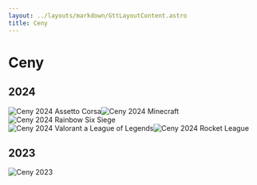 ```yaml
---
layout: ../layouts/markdown/GttLayoutContent.astro
title: Ceny
---
```

# Ceny

## 2024
![Ceny 2024 Assetto Corsa](../assets/prices/2024/asseto_corsa-resized.webp)![Ceny 2024 Minecraft](../assets/prices/2024/mc-resized.webp)![Ceny 2024 Rainbow Six Siege](../assets/prices/2024/r6-resized.webp)![Ceny 2024 Valorant a League of Legends](../assets/prices/2024/riot.webp)![Ceny 2024 Rocket League](../assets/prices/2024/rocket.webp)
## 2023
![Ceny 2023](../assets/prices/2023.webp)
